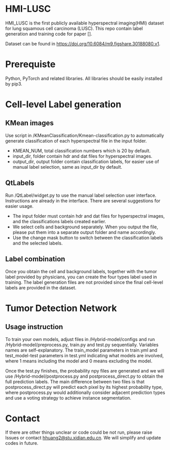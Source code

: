 # HMI-LUSC

HMI\_LUSC is the first publicly available hyperspectral imaging(HMI) dataset for lung squamous cell carcinoma (LUSC). This repo contain label generation and training code for paper \[].

Dataset can be found in https://doi.org/10.6084/m9.figshare.30188080.v1.

# Prerequiste

Python, PyTorch and related libraries. All libraries should be easily installed by pip3.

# Cell-level Label generation

## KMean images

Use script in /KMeanClassification/Kmean-classification.py to automatically generate classification of each hyperspectral file in the input folder.

* KMEAN\_NUM, total classification numbers which is 20 by default.
* input\_dir, folder contain hdr and dat files for hyperspectral images.
* output\_dir, output folder contain classification labels, for easier use of manual label selection, same as input\_dir by default.

## QtLabels

Run /QtLabel/widget.py to use the manual label selection user interface. Instructions are already in the interface. There are several suggestions for easier usage.

* The input folder must contain hdr and dat files for hyperspectral images, and the classifications labels created earlier.
* We select cells and background separately. When you output the file, please put them into a separate output folder and name accordingly.
* Use the change mask button to switch between the classification labels and the selected labels.

## Label combination

Once you obtain the cell and background labels, together with the tumor label provided by physicians, you can create the four types label used in training. The label generation files are not provided since the final cell-level labels are provided in the dataset.

# Tumor Detection Network

## Usage instruction

To train your own models, adjust files in /Hybrid-model/configs and run /Hybrid-model/preprocess.py, train.py and test.py sequentially. Variables names are self-explanatory. The train\_model parameters in train.yml and test\_model-test parameters in test.yml indicating what models are involved, where 1 means including the model and 0 means excluding the model.

Once the test.py finishes, the probability npy files are generated and we will use /Hybrid-model/postprocess.py and postprocess\_direct.py to obtain the full prediction labels. The main difference between two files is that postprocess\_direct.py will predict each pixel by its highest probability type, where postprocess.py would additionally consider adjacent prediction types and use a voting strategy to achieve instance segmentation.

# Contact

If there are other things unclear or code could be not run, please raise Issues or contact hhuang2@stu.xidian.edu.cn. We will simplify and update codes in future.

